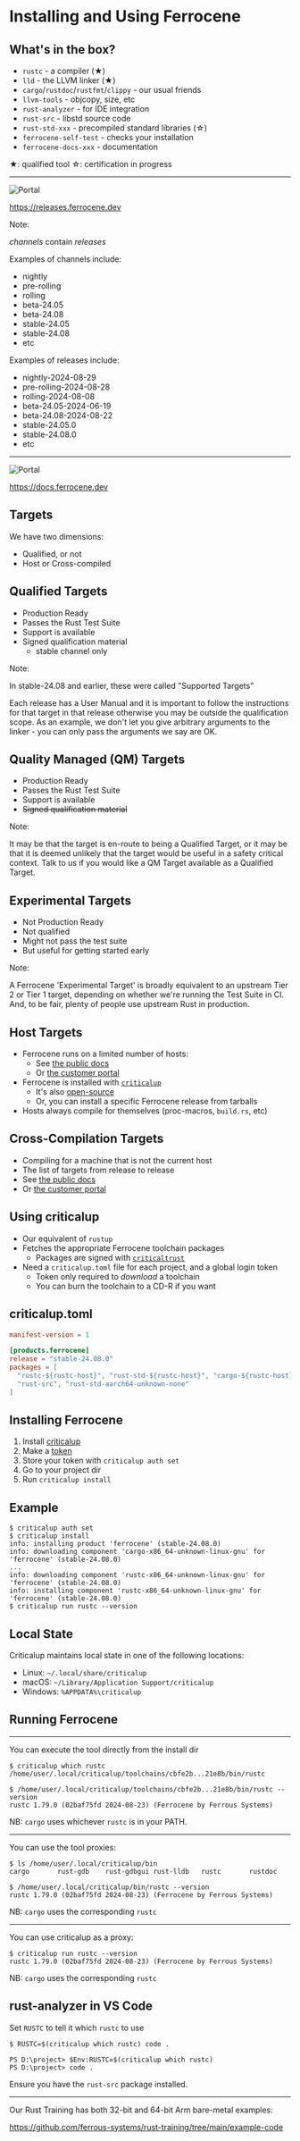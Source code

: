 # Installing and Using Ferrocene

## What's in the box?

* `rustc` - a compiler (★)
* `lld` - the LLVM linker (★)
* `cargo`/`rustdoc`/`rustfmt`/`clippy` - our usual friends
* `llvm-tools` - objcopy, size, etc
* `rust-analyzer` - for IDE integration
* `rust-src` - libstd source code
* `rust-std-xxx` - precompiled standard libraries (☆)
* `ferrocene-self-test` - checks your installation
* `ferrocene-docs-xxx` - documentation

★: qualified tool ☆: certification in progress

---

![Portal](./images/portal.png)

<https://releases.ferrocene.dev>

Note:

*channels* contain *releases*

Examples of channels include:

* nightly
* pre-rolling
* rolling
* beta-24.05
* beta-24.08
* stable-24.05
* stable-24.08
* etc

Examples of releases include:

* nightly-2024-08-29
* pre-rolling-2024-08-28
* rolling-2024-08-08
* beta-24.05-2024-06-19
* beta-24.08-2024-08-22
* stable-24.05.0
* stable-24.08.0
* etc

---

![Portal](./images/portal-docs.png)

<https://docs.ferrocene.dev>

## Targets

We have two dimensions:

* Qualified, or not
* Host or Cross-compiled

## Qualified Targets

* Production Ready
* Passes the Rust Test Suite
* Support is available
* Signed qualification material
  * stable channel only

Note:

In stable-24.08 and earlier, these were called "Supported Targets"

Each release has a User Manual and it is important to follow the instructions
for that target in that release otherwise you may be outside the qualification
scope. As an example, we don't let you give arbitrary arguments to the linker -
you can only pass the arguments we say are OK.

## Quality Managed (QM) Targets

* Production Ready
* Passes the Rust Test Suite
* Support is available
* ~~Signed qualification material~~

Note:

It may be that the target is en-route to being a Qualified Target, or it may be
that it is deemed unlikely that the target would be useful in a safety critical
context. Talk to us if you would like a QM Target available as a Qualified
Target.

## Experimental Targets

* Not Production Ready
* Not qualified
* Might not pass the test suite
* But useful for getting started early

Note:

A Ferrocene 'Experimental Target' is broadly equivalent to an upstream Tier 2 or
Tier 1 target, depending on whether we're running the Test Suite in CI. And, to
be fair, plenty of people use upstream Rust in production.

## Host Targets

* Ferrocene runs on a limited number of hosts:
  * See [the public docs](https://public-docs.ferrocene.dev/main/user-manual/targets/index.html)
  * Or [the customer portal](https://customers.ferrocene.dev)
* Ferrocene is installed with [`criticalup`](https://criticalup.ferrocene.dev)
  * It's also [open-source](https://github.com/ferrocene/criticalup)
  * Or, you can install a specific Ferrocene release from tarballs
* Hosts always compile for themselves (proc-macros, `build.rs`, etc)

## Cross-Compilation Targets

* Compiling for a machine that is not the current host
* The list of targets from release to release
* See [the public docs](https://public-docs.ferrocene.dev/main/user-manual/targets/index.html)
* Or [the customer portal](https://customers.ferrocene.dev)

## Using criticalup

* Our equivalent of `rustup`
* Fetches the appropriate Ferrocene toolchain packages
  * Packages are signed with [`criticaltrust`](https://docs.rs/criticaltrust)
* Need a `criticalup.toml` file for each project, and a global login token
  * Token only required to *download* a toolchain
  * You can burn the toolchain to a CD-R if you want

## criticalup.toml

```toml
manifest-version = 1

[products.ferrocene]
release = "stable-24.08.0"
packages = [
  "rustc-${rustc-host}", "rust-std-${rustc-host}", "cargo-${rustc-host}",
  "rust-src", "rust-std-aarch64-unknown-none"
]
```

## Installing Ferrocene

1. Install [criticalup](https://criticalup.ferrocene.dev)
1. Make a [token](https://customers.ferrocene.dev/users/tokens)
1. Store your token with `criticalup auth set`
1. Go to your project dir
1. Run `criticalup install`

## Example

```console
$ criticalup auth set
$ criticalup install
info: installing product 'ferrocene' (stable-24.08.0)
info: downloading component 'cargo-x86_64-unknown-linux-gnu' for 'ferrocene' (stable-24.08.0)
...
info: downloading component 'rustc-x86_64-unknown-linux-gnu' for 'ferrocene' (stable-24.08.0)
info: installing component 'rustc-x86_64-unknown-linux-gnu' for 'ferrocene' (stable-24.08.0)
$ criticalup run rustc --version
```

## Local State

Criticalup maintains local state in one of the following locations:

* Linux: `~/.local/share/criticalup`
* macOS: `~/Library/Application Support/criticalup`
* Windows: `%APPDATA%\criticalup`

## Running Ferrocene

---

You can execute the tool directly from the install dir

```console
$ criticalup which rustc
/home/user/.local/criticalup/toolchains/cbfe2b...21e8b/bin/rustc

$ /home/user/.local/criticalup/toolchains/cbfe2b...21e8b/bin/rustc --version
rustc 1.79.0 (02baf75fd 2024-08-23) (Ferrocene by Ferrous Systems)
```

NB: `cargo` uses whichever `rustc` is in your PATH.

---

You can use the tool proxies:

```console
$ ls /home/user/.local/criticalup/bin
cargo       rust-gdb    rust-gdbgui rust-lldb   rustc       rustdoc

$ /home/user/.local/criticalup/bin/rustc --version
rustc 1.79.0 (02baf75fd 2024-08-23) (Ferrocene by Ferrous Systems)
```

NB: `cargo` uses the corresponding `rustc`

---

You can use criticalup as a proxy:

```console
$ criticalup run rustc --version
rustc 1.79.0 (02baf75fd 2024-08-23) (Ferrocene by Ferrous Systems)
```

NB: `cargo` uses the corresponding `rustc`

## rust-analyzer in VS Code

Set `RUSTC` to tell it which `rustc` to use

```text
$ RUSTC=$(criticalup which rustc) code .

PS D:\project> $Env:RUSTC=$(criticalup which rustc)
PS D:\project> code .
```

Ensure you have the `rust-src` package installed.

---

Our Rust Training has both 32-bit and 64-bit Arm bare-metal examples:

<https://github.com/ferrous-systems/rust-training/tree/main/example-code>
